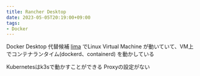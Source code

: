 ```yaml
---
title: Rancher Desktop
date: 2023-05-05T20:19:00+09:00
tags:
- Docker
---
```


Docker Desktop 代替候補
[lima](https://github.com/lima-vm/lima) でLinux Virtual Machine が動いていて、VM上でコンテナランタイム(dockerd、containerd) を動かしている

Kubernetesはk3sで動かすことができる
Proxyの設定がない
